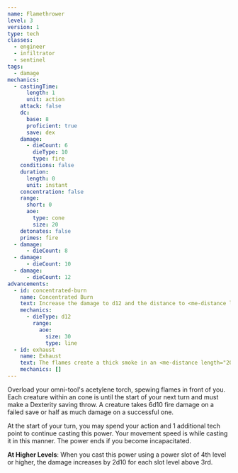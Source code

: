 ```yaml
---
name: Flamethrower
level: 3
version: 1
type: tech
classes:
  - engineer
  - infiltrator
  - sentinel
tags:
  - damage
mechanics:
  - castingTime:
      length: 1
      unit: action
    attack: false
    dc:
      base: 8
      proficient: true
      save: dex
    damage:
      - dieCount: 6
        dieType: 10
        type: fire
    conditions: false
    duration:
      length: 0
      unit: instant
    concentration: false
    range:
      short: 0
      aoe:
        type: cone
        size: 20
    detonates: false
    primes: fire
  - damage:
      - dieCount: 8
  - damage:
      - dieCount: 10
  - damage:
      - dieCount: 12
advancements:
  - id: concentrated-burn
    name: Concentrated Burn
    text: Increase the damage to d12 and the distance to <me-distance length="30" />, but the area-of-effect is now a <me-distance length="5" adj /> wide line instead of a cone.
    mechanics:
      - dieType: d12
        range:
          aoe:
            size: 30
            type: line
  - id: exhaust
    name: Exhaust
    text: The flames create a thick smoke in an <me-distance length="20" adj /> cube that must encompass the cone. The area is considered heavily obscured until the end of your next turn.
    mechanics: []
---
```

Overload your omni-tool's acetylene torch, spewing flames in front of you. Each creature within an <me-distance length="20" adj /> cone is
<me-condition id="primed" sub="fire"/> until the start of your next turn and must make a Dexterity saving throw. A creature
takes 6d10 fire damage on a failed save or half as much damage on a successful one.

At the start of your turn, you may spend your action and 1 additional tech point to continue casting this power. Your
movement speed is <me-distance length="5" /> while casting it in this manner. The power ends if you become incapacitated.

__At Higher Levels__: When you cast this power using a power slot of 4th level or higher, the damage increases by 2d10
for each slot level above 3rd.
